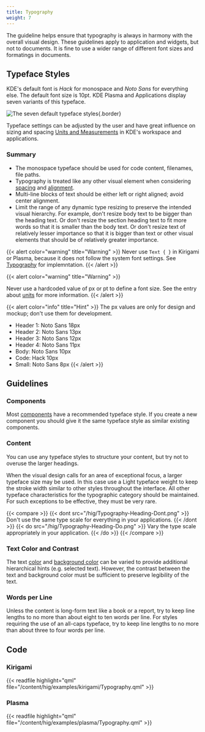 ```yaml
---
title: Typography
weight: 7
---
```


The guideline helps ensure that typography is always in harmony with the
overall visual design. These guidelines apply to application and
widgets, but not to documents. It is fine to use a wider range of
different font sizes and formatings in documents.

Typeface Styles
---------------

KDE's default font is *Hack* for monospace and *Noto Sans* for
everything else. The default font size is 10pt. KDE Plasma and
Applications display seven variants of this typeface.

![The seven default typeface styles](/hig/Typography1.png){.border}

Typeface settings can be adjusted by the user and have
great influence on sizing and spacing [Units and Measurements](/hig/layout/units)
in KDE's workspace and applications.

### Summary

-   The monospace typeface should be used for code content, filenames,
    file paths.
-   Typography is treated like any other visual element when considering
    [spacing](/hig/layout/metrics) and [alignment](/hig/layout/alignment).
-   Multi-line blocks of text should be either left or right aligned;
    avoid center alignment.
-   Limit the range of any dynamic type resizing to preserve the
    intended visual hierarchy. For example, don't resize body text to
    be bigger than the heading text. Or don't resize the section
    heading text to fit more words so that it is smaller than the body
    text. Or don't resize text of relatively lesser importance so that
    it is bigger than text or other visual elements that should be of
    relatively greater importance.

{{< alert color="warning" title="Warning" >}}
Never use `Text { }` in Kirigami or Plasma, because it does not follow
the system font settings. See [Typography](#code) for implemntation.
{{< /alert >}}


{{< alert color="warning" title="Warning" >}}

Never use a hardcoded value of px or pt to define a font size. See the
entry about [units](/hig/layout/units) for more information.
{{< /alert >}}

{{< alert color="info" title="Hint" >}}
The px values are only for design and mockup; don't use them for
development.

-   Header 1: Noto Sans 18px
-   Header 2: Noto Sans 13px
-   Header 3: Noto Sans 12px
-   Header 4: Noto Sans 11px
-   Body: Noto Sans 10px
-   Code: Hack 10px
-   Small: Noto Sans 8px
{{< /alert >}}

Guidelines
----------

### Components

Most [components](/hig/components/) have
a recommended typeface style. If you create a new component you should
give it the same typeface style as similar existing components.

### Content

You can use any typeface styles to structure your content, but try not
to overuse the larger headings.

When the visual design calls for an area of exceptional focus, a larger
typeface size may be used. In this case use a Light typeface weight to
keep the stroke width similar to other styles throughout the interface.
All other typeface characteristics for the typographic category should
be maintained. For such exceptions to be effective, they must be very
rare.

{{< compare >}}
{{< dont src="/hig/Typography-Heading-Dont.png" >}}
 Don't use the same type scale for everything in your applications.
{{< /dont >}}
{{< do src="/hig/Typography-Heading-Do.png" >}}
Vary the type scale appropriately in your application.
{{< /do >}}
{{< /compare >}}

### Text Color and Contrast

The text [color](../color/) and [background color](../color/) can be
varied to provide additional hierarchical hints (e.g. selected text).
However, the contrast between the text and background color must be
sufficient to preserve legibility of the text.

### Words per Line

Unless the content is long-form text like a book or a report, try to
keep line lengths to no more than about eight to ten words per line. For
styles requiring the use of an all-caps typeface, try to keep line
lengths to no more than about three to four words per line.

Code
----

### Kirigami

{{< readfile highlight="qml" file="/content/hig/examples/kirigami/Typography.qml" >}}

### Plasma

{{< readfile highlight="qml" file="/content/hig/examples/plasma/Typography.qml" >}}
